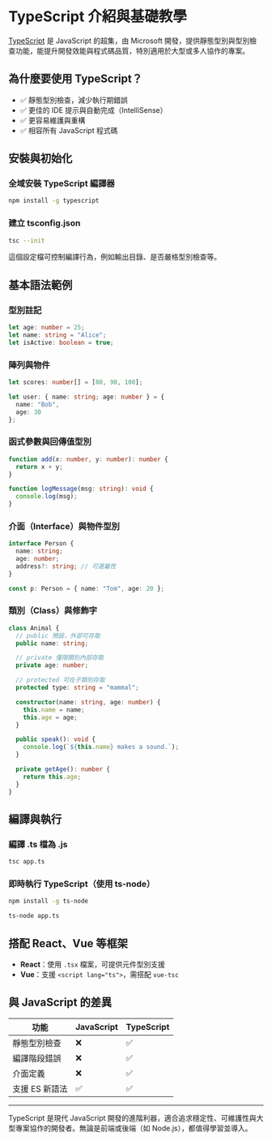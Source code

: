 # TypeScript 介紹與基礎教學

[TypeScript](https://www.typescriptlang.org/) 是 JavaScript 的超集，由 Microsoft 開發，提供靜態型別與型別檢查功能，能提升開發效能與程式碼品質，特別適用於大型或多人協作的專案。

## 為什麼要使用 TypeScript？

* ✅ 靜態型別檢查，減少執行期錯誤
* ✅ 更佳的 IDE 提示與自動完成（IntelliSense）
* ✅ 更容易維護與重構
* ✅ 相容所有 JavaScript 程式碼

## 安裝與初始化

### 全域安裝 TypeScript 編譯器

```bash
npm install -g typescript
```

### 建立 tsconfig.json

```bash
tsc --init
```

這個設定檔可控制編譯行為，例如輸出目錄、是否嚴格型別檢查等。

## 基本語法範例

### 型別註記

```ts
let age: number = 25;
let name: string = "Alice";
let isActive: boolean = true;
```

### 陣列與物件

```ts
let scores: number[] = [80, 90, 100];

let user: { name: string; age: number } = {
  name: "Bob",
  age: 30
};
```

### 函式參數與回傳值型別

```ts
function add(x: number, y: number): number {
  return x + y;
}

function logMessage(msg: string): void {
  console.log(msg);
}
```

### 介面（Interface）與物件型別

```ts
interface Person {
  name: string;
  age: number;
  address?: string; // 可選屬性
}

const p: Person = { name: "Tom", age: 20 };
```

### 類別（Class）與修飾字

```ts
class Animal {
  // public 預設，外部可存取
  public name: string;

  // private 僅限類別內部存取
  private age: number;

  // protected 可在子類別存取
  protected type: string = "mammal";

  constructor(name: string, age: number) {
    this.name = name;
    this.age = age;
  }

  public speak(): void {
    console.log(`${this.name} makes a sound.`);
  }

  private getAge(): number {
    return this.age;
  }
}
```

## 編譯與執行

### 編譯 .ts 檔為 .js

```bash
tsc app.ts
```

### 即時執行 TypeScript（使用 ts-node）

```bash
npm install -g ts-node

ts-node app.ts
```

## 搭配 React、Vue 等框架

* **React**：使用 `.tsx` 檔案，可提供元件型別支援
* **Vue**：支援 `<script lang="ts">`，需搭配 `vue-tsc`

## 與 JavaScript 的差異

| 功能        | JavaScript | TypeScript |
| --------- | ---------- | ---------- |
| 靜態型別檢查    | ❌          | ✅          |
| 編譯階段錯誤    | ❌          | ✅          |
| 介面定義      | ❌          | ✅          |
| 支援 ES 新語法 | ✅          | ✅          |

---

TypeScript 是現代 JavaScript 開發的進階利器，適合追求穩定性、可維護性與大型專案協作的開發者。無論是前端或後端（如 Node.js），都值得學習並導入。

